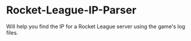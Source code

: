 # Rocket-League-IP-Parser
 Will help you find the IP for a Rocket League server using the game's log files.
